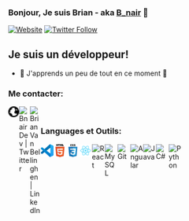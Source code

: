 ### Bonjour, Je suis Brian - aka [B_nair][website] 👋 

[![Website](https://img.shields.io/website?label=b-nair.com&style=for-the-badge&url=https%3A%2F%2Fb-nair.com)](http://b-nair.com)
[![Twitter Follow](https://img.shields.io/twitter/follow/BnairDev?color=1DA1F2&logo=twitter&style=for-the-badge)](https://twitter.com/intent/follow?original_referer=https%3A%2F%2Fgithub.com%2FBnairDev&screen_name=BnairDev)

## Je suis un développeur!

- 🌱 J'apprends un peu de tout en ce moment 🤣

### Me contacter:

[<img align="left" alt="b-nair.com" width="22px" src="https://raw.githubusercontent.com/iconic/open-iconic/master/svg/globe.svg" />][website]
[<img align="left" alt="BnairDev | Twitter" width="22px" src="https://cdn.jsdelivr.net/npm/simple-icons@v3/icons/twitter.svg" />][twitter]
[<img align="left" alt="Brian Van Bellinghen | LinkedIn" width="22px" src="https://cdn.jsdelivr.net/npm/simple-icons@v3/icons/linkedin.svg" />][linkedin]

<br />

### Languages et Outils:

<img align="left" alt="Visual Studio Code" width="26px" src="https://raw.githubusercontent.com/github/explore/80688e429a7d4ef2fca1e82350fe8e3517d3494d/topics/visual-studio-code/visual-studio-code.png" />
<img align="left" alt="HTML5" width="26px" src="https://raw.githubusercontent.com/github/explore/80688e429a7d4ef2fca1e82350fe8e3517d3494d/topics/html/html.png" />
<img align="left" alt="CSS3" width="26px" src="https://raw.githubusercontent.com/github/explore/80688e429a7d4ef2fca1e82350fe8e3517d3494d/topics/css/css.png" />
<img align="left" alt="React" width="26px" src="https://raw.githubusercontent.com/github/explore/80688e429a7d4ef2fca1e82350fe8e3517d3494d/topics/react/react.png" />
<img align="left" alt="React" width="26px" src="https://fr.reactjs.org/logo-og.png" />
<img align="left" alt="MySQL" width="26px" src="https://download.logo.wine/logo/MySQL/MySQL-Logo.wine.png" />
<img align="left" alt="Git" width="26px" src="https://camo.githubusercontent.com/91c62fdfbe996fc6b7353aad127b87f8fdfe3e74b1dc5a68d657cdb62a6ea331/68747470733a2f2f6d69726f2e6d656469756d2e636f6d2f6d61782f3338302f312a4f764d736d517330527a735f53637569547375576a772e706e67" />
<img align="left" alt="Angular" width="26px" src="https://upload.wikimedia.org/wikipedia/commons/thumb/c/cf/Angular_full_color_logo.svg/1200px-Angular_full_color_logo.svg.png" />
<img align="left" alt="Java" width="26px" src="https://brandslogos.com/wp-content/uploads/images/large/java-logo-1.png" />
<img align="left" alt="C#" width="26px" src="https://seeklogo.com/images/C/c-sharp-c-logo-02F17714BA-seeklogo.com.png" />
<img align="left" alt="Python" width="26px" src="https://upload.wikimedia.org/wikipedia/commons/thumb/c/c3/Python-logo-notext.svg/1200px-Python-logo-notext.svg.png" />


<br />

[website]: http://b-nair.com
[twitter]: https://twitter.com/BnairDev
[linkedin]: https://www.linkedin.com/in/brian-van-bellinghen-9607291b9/